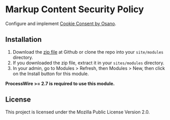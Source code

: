# Markup Content Security Policy
Configure and implement [Cookie Consent by Osano](https://cookieconsent.osano.com/).

## Installation
1. Download the [zip file](https://github.com/chriswthomson/MarkupCookieConsent/archive/master.zip) at Github or clone the repo into your `site/modules` directory.
2. If you downloaded the zip file, extract it in your `sites/modules` directory.
3. In your admin, go to Modules > Refresh, then Modules > New, then click on the Install button for this module.

**ProcessWire >= 2.7 is required to use this module.**

## License
This project is licensed under the Mozilla Public License Version 2.0.
